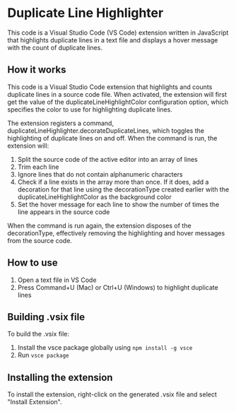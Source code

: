 # Duplicate Line Highlighter

This code is a Visual Studio Code (VS Code) extension written in JavaScript that highlights duplicate lines in a text file and displays a hover message with the count of duplicate lines.

## How it works

This code is a Visual Studio Code extension that highlights and counts duplicate lines in a source code file. When activated, the extension will first get the value of the duplicateLineHighlightColor configuration option, which specifies the color to use for highlighting duplicate lines.

The extension registers a command, duplicateLineHighlighter.decorateDuplicateLines, which toggles the highlighting of duplicate lines on and off. When the command is run, the extension will:

1. Split the source code of the active editor into an array of lines
2. Trim each line
3. Ignore lines that do not contain alphanumeric characters
4. Check if a line exists in the array more than once. If it does, add a decoration for that line using the decorationType created earlier with the duplicateLineHighlightColor as the background color
5. Set the hover message for each line to show the number of times the line appears in the source code

When the command is run again, the extension disposes of the decorationType, effectively removing the highlighting and hover messages from the source code.

## How to use

1. Open a text file in VS Code
2. Press Command+U (Mac) or Ctrl+U (Windows) to highlight duplicate lines

## Building .vsix file

To build the .vsix file:

1. Install the vsce package globally using `npm install -g vsce`
2. Run `vsce package`

## Installing the extension

To install the extension, right-click on the generated .vsix file and select "Install Extension".
